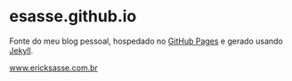 # esasse.github.io
Fonte do meu blog pessoal, hospedado no [GitHub Pages](https://pages.github.com/) e gerado usando [Jekyll](http://jekyllrb.com/).

www.ericksasse.com.br
